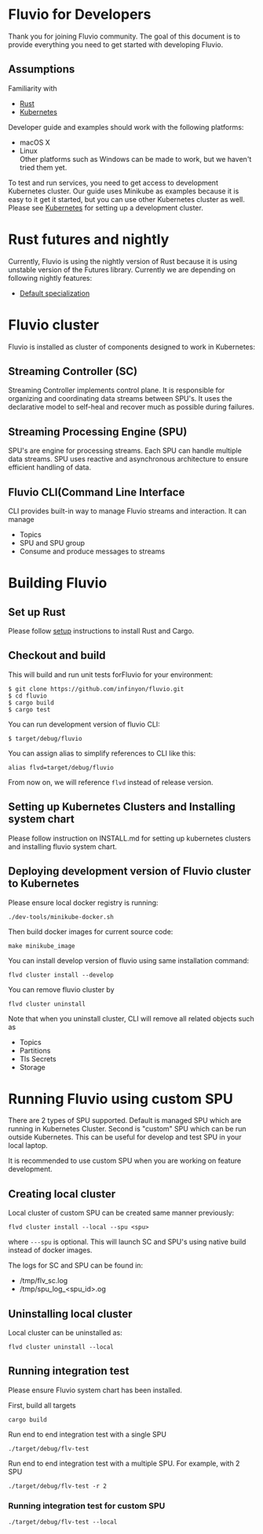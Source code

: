 # Fluvio for Developers

Thank you for joining Fluvio community.  The goal of this document is to provide everything you need to get started with developing Fluvio.

## Assumptions

Familiarity with
- [Rust](https://www.rust-lang.org)
- [Kubernetes](https://kubernetes.io)

Developer guide and examples should work with the following platforms:
- macOS X
- Linux  
Other platforms such as Windows can be made to work, but we haven't tried them yet.

To test and run services,  you need to get access to development Kubernetes cluster.  Our guide uses Minikube as examples because it is easy to it get it started, but you can use other Kubernetes cluster as well.  Please see  [Kubernetes](https://kubernetes.io) for setting up a development cluster.

# Rust futures and nightly

Currently,  Fluvio is using the nightly version of Rust because it is using unstable version of the Futures library.  Currently we are depending on following nightly features:

- [Default specialization](https://github.com/rust-lang/rust/issues/37653)


# Fluvio cluster
Fluvio is installed as cluster of components designed to work in Kubernetes:

## Streaming Controller (SC)
Streaming Controller implements control plane.  It is responsible for organizing and coordinating data streams between SPU's.  It uses the declarative model to self-heal and recover much as possible during failures.

## Streaming Processing Engine (SPU)
SPU's are engine for processing streams.   Each SPU can handle multiple data streams.   SPU uses reactive and asynchronous architecture to ensure efficient handling of data. 

## Fluvio CLI(Command Line Interface

CLI provides built-in way to manage Fluvio streams and interaction.  It can manage
* Topics
* SPU and SPU group
* Consume and produce messages to streams


# Building Fluvio

## Set up Rust

Please follow [setup](https://www.rust-lang.org/tools/install) instructions to install Rust and Cargo.

## Checkout and build

This will build and run unit tests forFluvio for your environment:

```
$ git clone https://github.com/infinyon/fluvio.git
$ cd fluvio
$ cargo build
$ cargo test
```

You can run development version of fluvio CLI:
```
$ target/debug/fluvio
```

You can assign alias to simplify references to CLI like this:
```
alias flvd=target/debug/fluvio
```

From now on, we will reference ```flvd``` instead of release version.

## Setting up Kubernetes Clusters and Installing system chart

Please follow instruction on INSTALL.md for setting up kubernetes clusters and installing fluvio system chart.


## Deploying development version of Fluvio cluster to Kubernetes

Please ensure local docker registry is running:

```
./dev-tools/minikube-docker.sh 
```

Then build docker images for current source code:
```
make minikube_image
```

You can install develop version of fluvio using same installation command:
```
flvd cluster install --develop
```

You can remove fluvio cluster by
```
flvd cluster uninstall
```

Note that when you uninstall cluster, CLI will remove all related objects such as
* Topics
* Partitions
* Tls Secrets
* Storage


# Running Fluvio using custom SPU

There are 2 types of SPU supported.  Default is managed SPU which are running in Kubernetes Cluster.  Second is "custom" SPU which  can be run outside Kubernetes.  This can be useful for develop and test SPU in your local laptop.  

It is recommended to use custom SPU when you are working on feature development.


## Creating local cluster

Local cluster of custom SPU can be created same manner previously:

```
flvd cluster install --local --spu <spu>
```

where ```---spu``` is optional.  This will launch SC and SPU's using native build instead of docker images.

The logs for SC and SPU can be found in:
* /tmp/flv_sc.log
* /tmp/spu_log_<spu_id>.og


## Uninstalling local cluster

Local cluster can be uninstalled as:

```
flvd cluster uninstall --local
```



## Running integration test

Please ensure Fluvio system chart has been installed.

First, build all targets

```
cargo build
```

Run end to end integration test with a single SPU
```
./target/debug/flv-test
```

Run end to end integration test with a multiple SPU.  For example, with 2 SPU
```
./target/debug/flv-test -r 2
```

### Running integration test for custom SPU

```
./target/debug/flv-test --local
```



